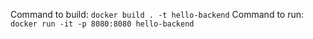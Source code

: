 Command to build: `docker build . -t hello-backend`
Command to run: `docker run -it -p 8080:8080 hello-backend`
